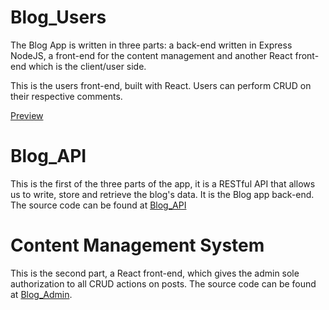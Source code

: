 # Blog_Users
The Blog App is written in three parts: a back-end written in Express NodeJS, a front-end for the content management and another React front-end which is the client/user side.

This is the users front-end, built with React. Users can perform CRUD on their respective comments.

[Preview](https://blog-users-beige.vercel.app/)

# Blog_API
This is the first of the three parts of the app, it is a RESTful API that allows us to write, store and retrieve the blog's data. It is the Blog app back-end. The source code can be found at [Blog_API](https://github.com/kelshuka/Blog_API.git)

# Content Management System
This is the second part, a React front-end, which gives the admin sole authorization to all CRUD actions on posts.
The source code can be found at [Blog_Admin](https://github.com/kelshuka/Blog_Admin.git).

